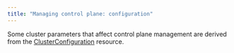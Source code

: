```yaml
---
title: "Managing control plane: configuration"
---
```


Some cluster parameters that affect control plane management are derived from the [ClusterConfiguration](../../installing/configuration.html#clusterconfiguration) resource.

<!-- SCHEMA -->
